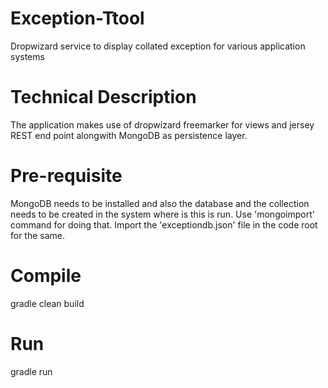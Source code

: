 # Exception-Ttool
Dropwizard service to display collated exception for various application systems

# Technical Description
The application makes use of dropwizard freemarker for views and jersey REST end point alongwith MongoDB as persistence layer.

# Pre-requisite
MongoDB needs to be installed and also the database and the collection needs to be created in the system where is this is run. Use 'mongoimport' command for doing that. Import the 'exceptiondb.json' file in the code root for the same.

# Compile
gradle clean build

# Run
gradle run


